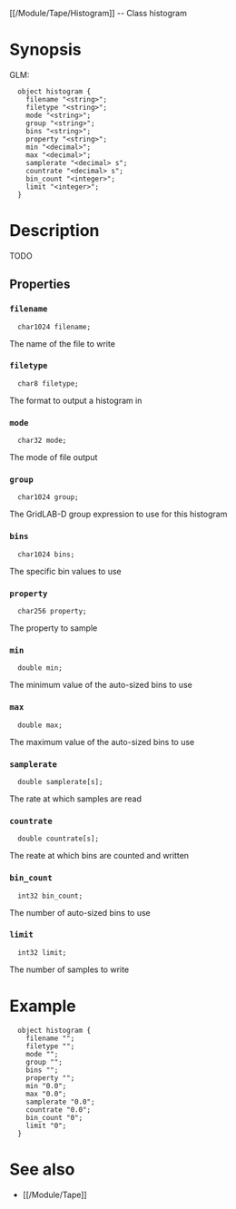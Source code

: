 [[/Module/Tape/Histogram]] -- Class histogram

# Synopsis
GLM:
~~~
  object histogram {
    filename "<string>";
    filetype "<string>";
    mode "<string>";
    group "<string>";
    bins "<string>";
    property "<string>";
    min "<decimal>";
    max "<decimal>";
    samplerate "<decimal> s";
    countrate "<decimal> s";
    bin_count "<integer>";
    limit "<integer>";
  }
~~~

# Description

TODO

## Properties

### `filename`
~~~
  char1024 filename;
~~~

The name of the file to write

### `filetype`
~~~
  char8 filetype;
~~~

The format to output a histogram in

### `mode`
~~~
  char32 mode;
~~~

The mode of file output

### `group`
~~~
  char1024 group;
~~~

The GridLAB-D group expression to use for this histogram

### `bins`
~~~
  char1024 bins;
~~~

The specific bin values to use

### `property`
~~~
  char256 property;
~~~

The property to sample

### `min`
~~~
  double min;
~~~

The minimum value of the auto-sized bins to use

### `max`
~~~
  double max;
~~~

The maximum value of the auto-sized bins to use

### `samplerate`
~~~
  double samplerate[s];
~~~

The rate at which samples are read

### `countrate`
~~~
  double countrate[s];
~~~

The reate at which bins are counted and written

### `bin_count`
~~~
  int32 bin_count;
~~~

The number of auto-sized bins to use

### `limit`
~~~
  int32 limit;
~~~

The number of samples to write

# Example

~~~
  object histogram {
    filename "";
    filetype "";
    mode "";
    group "";
    bins "";
    property "";
    min "0.0";
    max "0.0";
    samplerate "0.0";
    countrate "0.0";
    bin_count "0";
    limit "0";
  }
~~~

# See also
* [[/Module/Tape]]

